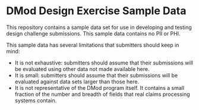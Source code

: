 # DMod Design Exercise Sample Data

This repository contains a sample data set for use in developing and testing design challenge submissions.
This sample data contains no PII or PHI.

This sample data has several limitations that submitters should keep in mind:

* It is not exhaustive:
    submitters should assume that their submissions will be evaluated using other data not made available here.
* It is small:
    submitters should assume that their submissions will be evaluated against data sets larger than those here.
* It is not representative of the DMod program itself.
  It contains a small fraction of the number and breadth of fields that real claims processing systems contain.
